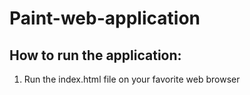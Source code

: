 # Paint-web-application
## How to run the application:
1. Run the index.html file on your favorite web browser
	